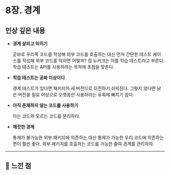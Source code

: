 # 8장. 경계

## 인상 깊은 내용 

* **경계 살피고 익히기**
 
   곧바로 우리쪽 코드를 작성해 외부 코드를 호출하는 대신 먼저 간단한 테스트 케이스를 작성해 외부 코드를 익히면 어떨까? 짐 뉴커크는 이를 학습 테스트라고 부른다. 학습 테스트는 API를 사용하려는 목적에 초점을 맞춘다.

* **학습 테스트는 공짜 이상이다**
  
   경계 테스트가 있다면 패키지의 새 버전으로 이전하기 쉬워진다. 그렇지 않다면 낡은 버전을 필요 이상으로 오랫동안 사용하라는 유혹에 빠지기 쉽다.

* **아직 존재하지 않는 코드를 사용하기**
  
  아는 코드와 모르는 코드를 분리하라.

* **깨끗한 경계**
  
  통제가 불가능한 외부 패키지에 의존하는 대신 통제가 가능한 우리 코드에 의존하는 편이 훨씬 좋다.
  외부 패키지를 호출하는 코드를 가능한 줄여 경계를 관리하자.

---

## 💭 느낀 점

